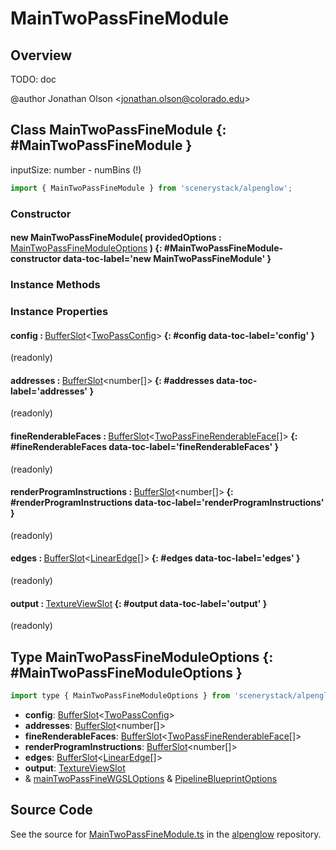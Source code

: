 # MainTwoPassFineModule

## Overview

TODO: doc

@author Jonathan Olson &lt;jonathan.olson@colorado.edu&gt;

## Class MainTwoPassFineModule {: #MainTwoPassFineModule }


inputSize: number - numBins (!)

```js
import { MainTwoPassFineModule } from 'scenerystack/alpenglow';
```
### Constructor

#### new MainTwoPassFineModule( providedOptions : <span style="font-weight: 400;">[MainTwoPassFineModuleOptions](../alpenglow/MainTwoPassFineModule.md#MainTwoPassFineModuleOptions)</span> ) {: #MainTwoPassFineModule-constructor data-toc-label='new MainTwoPassFineModule' }

### Instance Methods



### Instance Properties

#### config : <span style="font-weight: 400;">[BufferSlot](../alpenglow/BufferSlot.md)&lt;[TwoPassConfig](../alpenglow/TwoPassConfig.md)&gt;</span> {: #config data-toc-label='config' }

(readonly)

#### addresses : <span style="font-weight: 400;">[BufferSlot](../alpenglow/BufferSlot.md)&lt;<span style="color: hsla(calc(var(--md-hue) + 180deg),80%,40%,1);">number</span>[]&gt;</span> {: #addresses data-toc-label='addresses' }

(readonly)

#### fineRenderableFaces : <span style="font-weight: 400;">[BufferSlot](../alpenglow/BufferSlot.md)&lt;[TwoPassFineRenderableFace](../alpenglow/TwoPassFineRenderableFace.md)[]&gt;</span> {: #fineRenderableFaces data-toc-label='fineRenderableFaces' }

(readonly)

#### renderProgramInstructions : <span style="font-weight: 400;">[BufferSlot](../alpenglow/BufferSlot.md)&lt;<span style="color: hsla(calc(var(--md-hue) + 180deg),80%,40%,1);">number</span>[]&gt;</span> {: #renderProgramInstructions data-toc-label='renderProgramInstructions' }

(readonly)

#### edges : <span style="font-weight: 400;">[BufferSlot](../alpenglow/BufferSlot.md)&lt;[LinearEdge](../alpenglow/LinearEdge.md)[]&gt;</span> {: #edges data-toc-label='edges' }

(readonly)

#### output : <span style="font-weight: 400;">[TextureViewSlot](../alpenglow/TextureViewSlot.md)</span> {: #output data-toc-label='output' }

(readonly)



## Type MainTwoPassFineModuleOptions {: #MainTwoPassFineModuleOptions }


```js
import type { MainTwoPassFineModuleOptions } from 'scenerystack/alpenglow';
```


- **config**: [BufferSlot](../alpenglow/BufferSlot.md)&lt;[TwoPassConfig](../alpenglow/TwoPassConfig.md)&gt;
- **addresses**: [BufferSlot](../alpenglow/BufferSlot.md)&lt;<span style="color: hsla(calc(var(--md-hue) + 180deg),80%,40%,1);">number</span>[]&gt;
- **fineRenderableFaces**: [BufferSlot](../alpenglow/BufferSlot.md)&lt;[TwoPassFineRenderableFace](../alpenglow/TwoPassFineRenderableFace.md)[]&gt;
- **renderProgramInstructions**: [BufferSlot](../alpenglow/BufferSlot.md)&lt;<span style="color: hsla(calc(var(--md-hue) + 180deg),80%,40%,1);">number</span>[]&gt;
- **edges**: [BufferSlot](../alpenglow/BufferSlot.md)&lt;[LinearEdge](../alpenglow/LinearEdge.md)[]&gt;
- **output**: [TextureViewSlot](../alpenglow/TextureViewSlot.md)
- &amp; [mainTwoPassFineWGSLOptions](../alpenglow/mainTwoPassFineWGSL.md#mainTwoPassFineWGSLOptions) &amp; [PipelineBlueprintOptions](../alpenglow/PipelineBlueprint.md#PipelineBlueprintOptions)




## Source Code

See the source for [MainTwoPassFineModule.ts](https://github.com/phetsims/alpenglow/blob/main/js/webgpu/modules/rasterize-two-pass/MainTwoPassFineModule.ts) in the [alpenglow](https://github.com/phetsims/alpenglow) repository.
